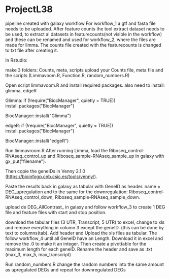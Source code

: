 # ProjectL38

pipeline created with galaxy workflow
For workflow_1 a gtf and fasta file needs to be uploaded. 
After feature counts the tool extract dataset needs to be used, to extract al datasets in featurecounts(not visible in the workflow) and these can be renamed and used for workflow_2, where the files are made for limma. 
The counts file created with the featurecounts is changed to txt file after creating it. 

In Rstudio: 

make 3 folders: Counts, meta, scripts
upload your Counts file, meta file and the scripts (Limmavoom.R, Function.R, random_numbers.R)

Open script limmavoom.R and install required packages. 
also need to install: glimma, edgeR

Glimma:
if (!require("BiocManager", quietly = TRUE))
    install.packages("BiocManager")

BiocManager::install("Glimma")

edgeR:
if (!require("BiocManager", quietly = TRUE))
    install.packages("BiocManager")

BiocManager::install("edgeR")

Run limmavroom.R
After running Limma, load the Riboseq_control-RNAseq_control_up and Riboseq_sample-RNAseq_sample_up in galaxy with gx_put("filename").

Then copie the geneIDs in Venny 2.1.0 (https://bioinfogp.cnb.csic.es/tools/venny/).

Paste the results back in galaxy as tabular with GeneID as header. name = DEG_upregulation
and to the same for the downregulation: Riboseq_control-RNAseq_control_down, Riboseq_sample-RNAseq_sample_down. 

upload de DEG_AllContrast_ in galaxy and follow workflow_3 to create 1 DEG file and feature files with start and stop position. 

download the tabular files (3 UTR, Transcript, 5 UTR) to excel, change to xls and remove everything in column 3 except the geneID. (this can be done by text to columns(tab). Add header and Upload the xls files as tabular. 
The follow workflow_4 until all GeneID have an Length. Download it in excel and remove the .0 to make it an integer. Then create a pivottable for the maximum length for each geneID. Rename the header and save as .txt (max_3, max_5, max_transcript)



Run random_numbers.R 
change the random numbers into the same amount as upregulated DEGs and repeat for downregulated DEGs


